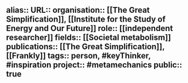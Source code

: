 alias::
URL::
organisation:: [[The Great Simplification]], [[Institute for the Study of Energy and Our Future]] 
role:: [[independent researcher]] 
fields:: [[Societal metabolism]] 
publications:: [[The Great Simplification]], [[Frankly]] 
tags:: person, #keyThinker, #inspiration 
project:: #metamechanics 
public:: true
-